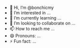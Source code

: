 - 👋 Hi, I’m @bonchicmy
- 👀 I’m interested in ...
- 🌱 I’m currently learning ...
- 💞️ I’m looking to collaborate on ...
- 📫 How to reach me ...
- 😄 Pronouns: ...
- ⚡ Fun fact: ...

<!---
bonchicmy/bonchicmy is a ✨ special ✨ repository because its `README.md` (this file) appears on your GitHub profile.
You can click the Preview link to take a look at your changes.
--->
